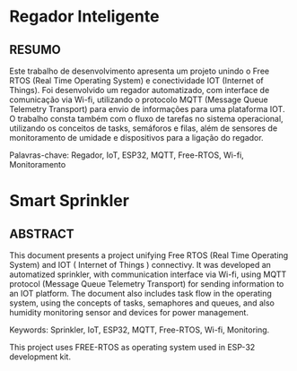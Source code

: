 # Regador Inteligente

## RESUMO
Este trabalho de desenvolvimento apresenta um projeto unindo o Free RTOS (Real Time Operating System) e conectividade IOT (Internet of Things).
Foi desenvolvido um regador automatizado, com interface de comunicação via Wi-fi, utilizando o protocolo MQTT (Message Queue Telemetry Transport) para envio de
informações para uma plataforma IOT.
O trabalho consta também com o fluxo de tarefas no sistema operacional, utilizando os conceitos de tasks, semáforos e filas, além de sensores de monitoramento de
umidade e dispositivos para a ligação do regador.

Palavras-chave: Regador, IoT, ESP32, MQTT, Free-RTOS, Wi-fi, Monitoramento



# Smart Sprinkler

## ABSTRACT
This document presents a project unifying Free RTOS (Real Time Operating System) and IOT ( Internet of Things ) connectivy.
It was developed an automatized sprinkler, with communication interface via Wi-fi, using MQTT protocol (Message Queue Telemetry Transport) for sending information
to an IOT platform.
The document also includes task flow in the operating system, using the concepts of tasks, semaphores and queues, and also humidity monitoring sensor and devices for
power management.

Keywords: Sprinkler, IoT, ESP32, MQTT, Free-RTOS, Wi-fi, Monitoring.



This project uses FREE-RTOS as operating system used in ESP-32 development kit.

